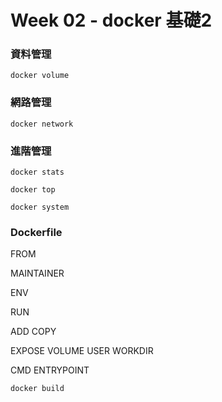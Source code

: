# Week 02 - docker 基礎2

### 資料管理

```
docker volume
```


### 網路管理

```
docker network
```

### 進階管理

```
docker stats
```

```
docker top
```

```
docker system
```


### Dockerfile

FROM

MAINTAINER

ENV

RUN

ADD
COPY

EXPOSE
VOLUME
USER
WORKDIR

CMD
ENTRYPOINT


```
docker build
```